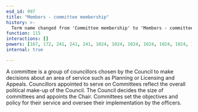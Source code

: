 ```yaml
---
esd_id: 997
title: "Members - committee membership"
history: >-
  Term name changed from 'Committee membership' to 'Members - committee membership' in version 3.00.  Scope notes added in version 3.01.
function: 115
interactions: []
powers: [167, 172, 241, 241, 241, 1024, 1024, 1024, 1024, 1024, 1024, 1031, 1031, 1031, 1032, 1032, 1032, 1033, 1033, 1033, 1034, 1034, 1034, 1041, 1041, 1041, 1041, 1041, 1041, 1043, 1043, 1043, 1043, 1043, 1043, 1046, 1046, 1046, 1047, 1047, 1047, 1047, 1048, 1048, 1048, 1049, 1049, 1049, 1050, 1050, 1050, 1051, 1051, 1051, 1052, 1052, 1052, 1052, 1053, 1053, 1053, 1055, 1055, 1055, 1056, 1056, 1056, 1057, 1057, 1057, 1059, 1059, 1059, 1060, 1060, 1060, 1061, 1061, 1061, 1062, 1062, 1062, 1063, 1063, 1063, 1063, 1064, 1064, 1064, 1064, 1070, 1070, 1070, 1071, 1071, 1071, 1072, 1072, 1072, 1072, 1073, 1073, 1073, 1074, 1074, 1074, 1077, 1077, 1077, 1077, 1080, 1080, 1080, 1080, 1082, 1082, 1083, 1083, 1083, 1084, 1084, 1084, 1087, 1087, 1087, 2070, 2070, 2116, 2117, 2118, 2124, 2125, 2126, 2127, 2616, 2616, 2616, 2633, 2633, 2633, 2934, 2934]
internal: true

---
```


A committee is a group of councillors chosen by the Council to make decisions about an area of service such as Planning or Licensing and Appeals. Councillors appointed to serve on Committees reflect the overall political make-up of the Council.  The Council decides the size of committees and appoints the Chair. Committees set the objectives and policy for their service and oversee their implementation by the officers.


